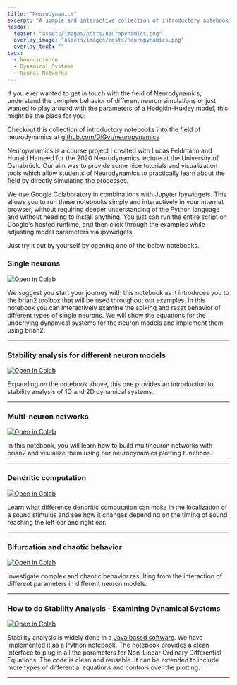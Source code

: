 ```yaml
---
title: "Neuropynamics"
excerpt: "A simple and interactive collection of introductory notebooks into Neurodynamics."
header:
  teaser: "assets/images/posts/neuropynamics.png"
  overlay_image: "assets/images/posts/neuropynamics.png"
  overlay_text: ""
tags:
  - Neuroscience
  - Dynamical Systems
  - Neural Networks
---
```



If you ever wanted to get in touch with the field of Neurodynamics, understand the complex behavior of different neuron 
simulations or just wanted to play around with the parameters of a Hodgkin-Huxley model, this might be the place for you:

Checkout this collection of introductory notebooks into the field of neurodynamics at 
[github.com/DiGyt/neuropynamics](https://github.com/DiGyt/neuropynamics)

Neuropynamics is a course project I created with Lucas Feldmann and Hunaid Hameed for the 2020 Neurodynamics lecture at 
the University of Osnabrück. Our aim was to provide some nice tutorials and visualization tools which allow students of 
Neurodynamics to practically learn about the field by directly simulating the processes.

We use Google Colaboratory in combinations with Jupyter Ipywidgets. This allows you to run these notebooks simply and 
interactively in your internet browser, without requiring deeper understanding of the Python language and without needing 
to install anything. You just can run the entire script on Google's hosted runtime, and then click through the examples 
while adjusting model parameters via ipywidgets.

Just try it out by yourself by opening one of the below notebooks.


### Single neurons

[![Open in Colab](https://colab.research.google.com/assets/colab-badge.svg)](https://colab.research.google.com/github/DiGyt/neuropynamics/blob/master/notebooks/Single_neurons.ipynb)

We suggest you start your journey with this notebook as it introduces you to the brian2 toolbox that will be used throughout our examples. 
In this notebook you can interactively examine the spiking and reset behavior of different types of single neurons. We will show the equations for the underlying dynamical systems for the neuron models and implement them using brian2. 

---

### Stability analysis for different neuron models
[![Open in Colab](https://colab.research.google.com/assets/colab-badge.svg)](https://colab.research.google.com/github/DiGyt/neuropynamics/blob/master/notebooks/Stability_analysis.ipynb)

Expanding on the notebook above, this one provides an introduction to stability analysis of 1D and 2D dynamical systems.

---

### Multi-neuron networks

[![Open in Colab](https://colab.research.google.com/assets/colab-badge.svg)](https://colab.research.google.com/github/DiGyt/neuropynamics/blob/master/notebooks/multineuron_networks.ipynb)

In this notebook, you will learn how to build multineuron networks with brian2 and visualize them using our neuropynamics plotting functions.

---

### Dendritic computation

[![Open in Colab](https://colab.research.google.com/assets/colab-badge.svg)](https://colab.research.google.com/github/DiGyt/neuropynamics/blob/master/notebooks/dendritic_computation.ipynb)

Learn what difference dendritic computation can make in the localization of a sound stimulus and see how it changes depending on the timing of sound reaching the left ear and right ear.

---

### Bifurcation and chaotic behavior

[![Open in Colab](https://colab.research.google.com/assets/colab-badge.svg)](https://colab.research.google.com/github/DiGyt/neuropynamics/blob/master/notebooks/bifurcation.ipynb)

Investigate complex and chaotic behavior resulting from the interaction of different parameters in different neuron models.

---

### How to do Stability Analysis - Examining Dynamical Systems
[![Open in Colab](https://colab.research.google.com/assets/colab-badge.svg)](https://colab.research.google.com/github/DiGyt/neuropynamics/blob/master/notebooks/pplane.ipynb)

Stability analysis is widely done in a [Java based software](https://www.cs.unm.edu/~joel/dfield/). We have implemented it as a Python notebook. The notebook provides a clean interface to plug in all the parameters for Non-Linear Ordinary Differential Equations. The code is clean and reusable. It can be extended to include more types of differential equations and controls over the plotting.


---

